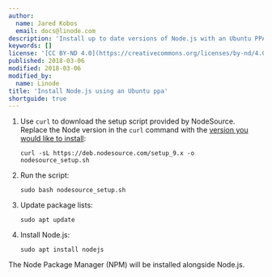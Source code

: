 ```yaml
---
author:
  name: Jared Kobos
  email: docs@linode.com
description: 'Install up to date versions of Node.js with an Ubuntu PPA'
keywords: []
license: '[CC BY-ND 4.0](https://creativecommons.org/licenses/by-nd/4.0)'
published: 2018-03-06
modified: 2018-03-06
modified_by:
  name: Linode
title: 'Install Node.js using an Ubuntu ppa'
shortguide: true
---
```


1.  Use `curl` to download the setup script provided by NodeSource. Replace the Node version in the `curl` command with the [version you would like to install](https://github.com/nodesource/distributions/tree/master/deb):

        curl -sL https://deb.nodesource.com/setup_9.x -o nodesource_setup.sh

2.  Run the script:

        sudo bash nodesource_setup.sh

3.  Update package lists:

        sudo apt update

4.  Install Node.js:

        sudo apt install nodejs

The Node Package Manager (NPM) will be installed alongside Node.js.
